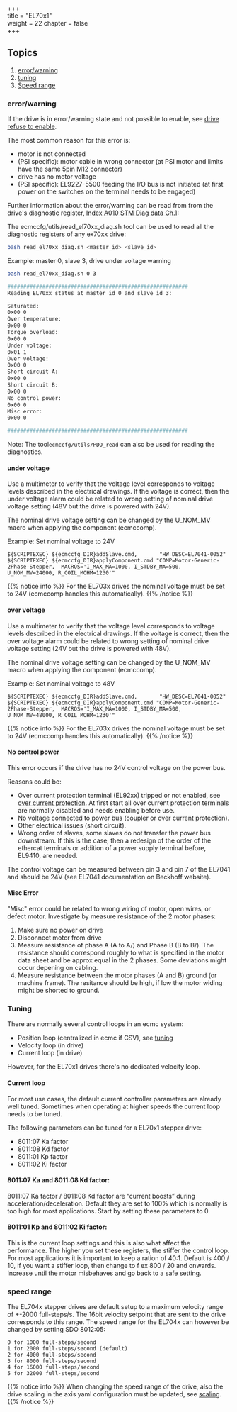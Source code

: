 +++  
title = "EL70x1"   
weight = 22
chapter = false  
+++

## Topics
1. [error/warning](#error/warning)
2. [tuning](#tuning)
3. [Speed range](#speed-range)

### error/warning
If the drive is in error/warning state and not possible to enable, see [drive refuse to enable](../../motion/#drive-refuse-to-enable).

The most common reason for this error is:
* motor is not connected
* (PSI specific): motor cable in wrong connector (at PSI motor and limits have the same 5pin M12 connector)
* drive has no motor voltage
* (PSI specific): EL9227-5500 feeding the I/O bus is not initiated (at first power on the switches on the terminal needs to be engaged)

Further information about the error/warning can be read from from the drive's diagnostic register, [Index A010 STM Diag data Ch.1](https://infosys.beckhoff.com/english.php?content=../content/1033/el70x1/2286662027.html&id=126846504617985959):

The ecmccfg/utils/read_el70xx_diag.sh tool can be used to read all the diagnostic registers of any ex70xx drive:
```bash
bash read_el70xx_diag.sh <master_id> <slave_id>
```

Example: master 0, slave 3, drive under voltage warning
```bash
bash read_el70xx_diag.sh 0 3

#########################################################
Reading EL70xx status at master id 0 and slave id 3:

Saturated:
0x00 0
Over temperature:
0x00 0
Torque overload:
0x00 0
Under voltage:
0x01 1
Over voltage:
0x00 0
Short circuit A:
0x00 0
Short circuit B:
0x00 0
No control power:
0x00 0
Misc error:
0x00 0

#########################################################
```
Note: The tool```ecmccfg/utils/PDO_read``` can also be used for reading the diagnostics.

#### under voltage

Use a multimeter to verify that the voltage level corresponds to voltage levels described in the electrical drawings. If the voltage is correct, then the under voltage alarm could be related to wrong setting of nominal drive voltage setting (48V but the drive is powered with 24V).

The nominal drive voltage setting can be changed by the U_NOM_MV macro when applying the component (ecmccomp).

Example: Set nominal voltage to 24V
```
${SCRIPTEXEC} ${ecmccfg_DIR}addSlave.cmd,       "HW_DESC=EL7041-0052"
${SCRIPTEXEC} ${ecmccfg_DIR}applyComponent.cmd "COMP=Motor-Generic-2Phase-Stepper,  MACROS='I_MAX_MA=1000, I_STDBY_MA=500, U_NOM_MV=24000, R_COIL_MOHM=1230'"
```

{{% notice info %}}
For the EL703x drives the nominal voltage must be set to 24V (ecmccomp handles this automatically).
{{% /notice %}}

#### over voltage

Use a multimeter to verify that the voltage level corresponds to voltage levels described in the electrical drawings. If the voltage is correct, then the over voltage alarm could be related to wrong setting of nominal drive voltage setting (24V but the drive is powered with 48V).

The nominal drive voltage setting can be changed by the U_NOM_MV macro when applying the component (ecmccomp).

Example: Set nominal voltage to 48V
```
${SCRIPTEXEC} ${ecmccfg_DIR}addSlave.cmd,       "HW_DESC=EL7041-0052"
${SCRIPTEXEC} ${ecmccfg_DIR}applyComponent.cmd "COMP=Motor-Generic-2Phase-Stepper,  MACROS='I_MAX_MA=1000, I_STDBY_MA=500, U_NOM_MV=48000, R_COIL_MOHM=1230'"
```

{{% notice info %}}
For the EL703x drives the nominal voltage must be set to 24V (ecmccomp handles this automatically).
{{% /notice %}}

#### No control power
This error occurs if the drive has no 24V control voltage on the power bus.

Reasons could be:
* Over current protection terminal (EL92xx) tripped or not enabled, see [over current protection](../el9xxx/#over-current-protection). At first start all over current protection terminals are normally disabled and needs enabling before use.
* No voltage connected to power bus (coupler or over current protection).
* Other electrical issues (short circuit).
* Wrong order of slaves, some slaves do not transfer the power bus downstream. If this is the case, then a redesign of the order of the ethercat terminals or addition of a power supply terminal before, EL9410, are needed.

The control voltage can be measured between pin 3 and pin 7 of the EL7041 and should be 24V (see EL7041 documentation on Beckhoff website).

#### Misc Error
"Misc" error could be related to wrong wiring of motor, open wires, or defect motor. Investigate by measure resistance of the 2 motor phases:
1. Make sure no power on drive
2. Disconnect motor from drive
3. Measure resistance of phase A (A to A/) and Phase B (B to B/). The resistance should correspond roughly to what is specified in the motor data sheet and be approx equal in the 2 phases. Some deviations might occur depening on cabling. 
4. Measure resistance between the motor phases (A and B)  ground (or machine frame). The resitance should be high, if low the motor widing might be shorted to ground.

### Tuning

There are normally several control loops in an ecmc system:
* Position loop (centralized in ecmc if CSV), see [tuning](../../tuning)
* Velocity loop (in drive)
* Current loop (in drive)

However, for the EL70x1 drives there's no dedicated velocity loop.

#### Current loop
For most use cases, the default current controller parameters are already well tuned. Sometimes when operating at higher speeds the current loop needs to be tuned. 

The following parameters can be tuned for a EL70x1 stepper drive:
* 8011:07 Ka factor 
* 8011:08 Kd factor
* 8011:01 Kp factor
* 8011:02 Ki factor

#### 8011:07 Ka and 8011:08 Kd factor:

8011:07 Ka factor / 8011:08 Kd factor are “current boosts” during acceleration/deceleration.
Default they are set to 100% which is normally is too high for most applications. Start by setting these parameters to 0.

#### 8011:01 Kp  and 8011:02 Ki factor:
This is the current loop settings and this is also what affect the performance. The higher you set these registers, the stiffer the control loop.
For most applications it is important to keep a ration of 40:1.
Default is 400 / 10, if you want a stiffer loop, then change to f ex 800 / 20 and onwards.
Increase until the motor misbehaves and go back to a safe setting.

### speed range
The EL704x stepper drives are default setup to  a maximum velocity range of +-2000 full-steps/s. The 16bit velocity setpoint that are sent to the drive corresponds to this range. The speed range for the EL704x can however be changed by setting SDO 8012:05:
```
0 for 1000 full-steps/second
1 for 2000 full-steps/second (default)
2 for 4000 full-steps/second
3 for 8000 full-steps/second
4 for 16000 full-steps/second
5 for 32000 full-steps/second
```

{{% notice info %}}
When changing the speed range of the drive, also the drive scaling in the axis yaml configuration must be updated, see [scaling](../../../motion_cfg/scaling/).
{{% /notice %}}
